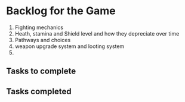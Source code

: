# Backlog for the Game
1) Fighting mechanics
2) Heath, stamina and Shield level and how they depreciate over time
3) Pathways and choices
4) weapon upgrade system and looting system
5) 

   

## Tasks to complete



## Tasks completed
